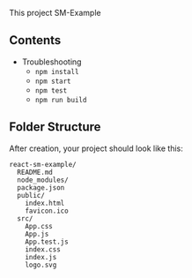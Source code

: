 This project SM-Example 

## Contents
- Troubleshooting
  - `npm install`
  - `npm start`
  - `npm test` 
  - `npm run build`

## Folder Structure

After creation, your project should look like this:

```
react-sm-example/
  README.md
  node_modules/
  package.json
  public/
    index.html
    favicon.ico
  src/
    App.css
    App.js
    App.test.js
    index.css
    index.js
    logo.svg
```

